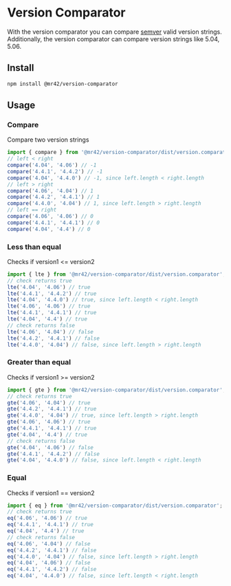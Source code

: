 # Version Comparator

With the version comparator you can compare [semver](https://semver.org/) valid version strings.
Additionally, the version comparator can compare version strings like 5.04, 5.06.

## Install
```bash
npm install @mr42/version-comparator
```

## Usage
### Compare
Compare two version strings
```typescript
import { compare } from '@mr42/version-comparator/dist/version.comparator';
// left < right
compare('4.04', '4.06') // -1
compare('4.4.1', '4.4.2') // -1
compare('4.04', '4.4.0') // -1, since left.length < right.length
// left > right
compare('4.06', '4.04') // 1
compare('4.4.2', '4.4.1') // 1
compare('4.4.0', '4.04') // 1, since left.length > right.length
// left == right
compare('4.06', '4.06') // 0
compare('4.4.1', '4.4.1') // 0
compare('4.04', '4.4') // 0
```
### Less than equal
Checks if version1 <= version2
```typescript
import { lte } from '@mr42/version-comparator/dist/version.comparator';
// check returns true
lte('4.04', '4.06') // true
lte('4.4.1', '4.4.2') // true
lte('4.04', '4.4.0') // true, since left.length < right.length
lte('4.06', '4.06') // true
lte('4.4.1', '4.4.1') // true
lte('4.04', '4.4') // true
// check returns false
lte('4.06', '4.04') // false
lte('4.4.2', '4.4.1') // false
lte('4.4.0', '4.04') // false, since left.length > right.length
```
### Greater than equal
Checks if version1 >= version2
```typescript
import { gte } from '@mr42/version-comparator/dist/version.comparator';
// check returns true
gte('4.06', '4.04') // true
gte('4.4.2', '4.4.1') // true
gte('4.4.0', '4.04') // true, since left.length > right.length
gte('4.06', '4.06') // true
gte('4.4.1', '4.4.1') // true
gte('4.04', '4.4') // true
// check returns false
gte('4.04', '4.06') // false
gte('4.4.1', '4.4.2') // false
gte('4.04', '4.4.0') // false, since left.length < right.length
```
### Equal
Checks if version1 == version2
```typescript
import { eq } from '@mr42/version-comparator/dist/version.comparator';
// check returns true
eq('4.06', '4.06') // true
eq('4.4.1', '4.4.1') // true
eq('4.04', '4.4') // true
// check returns false
eq('4.06', '4.04') // false
eq('4.4.2', '4.4.1') // false
eq('4.4.0', '4.04') // false, since left.length > right.length
eq('4.04', '4.06') // false
eq('4.4.1', '4.4.2') // false
eq('4.04', '4.4.0') // false, since left.length < right.length
```